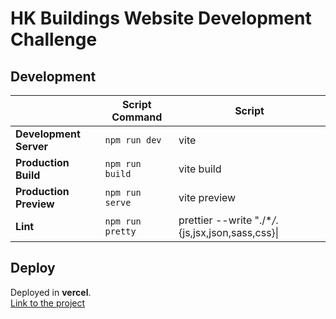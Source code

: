 # HK Buildings Website Development Challenge

## Development

|                        | Script Command   | Script                                              |
| ---------------------- | ---------------- | --------------------------------------------------- |
| **Development Server** | `npm run dev`    | vite                                                |
| **Production Build**   | `npm run build`  | vite build                                          |
| **Production Preview** | `npm run serve`  | vite preview                                        |
| **Lint**               | `npm run pretty` | prettier --write \"./\*_/_.{js,jsx,json,sass,css}\| |

## Deploy

Deployed in **vercel**.<br/>
[Link to the project](https://stock-watch-vitejs.vercel.app/)
